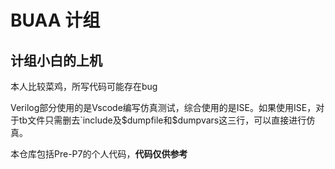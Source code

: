 # BUAA 计组
## 计组小白的上机

本人比较菜鸡，所写代码可能存在bug

Verilog部分使用的是Vscode编写仿真测试，综合使用的是ISE。如果使用ISE，对于tb文件只需删去\`include及\$dumpfile和\$dumpvars这三行，可以直接进行仿真。

本仓库包括Pre-P7的个人代码，**代码仅供参考**
